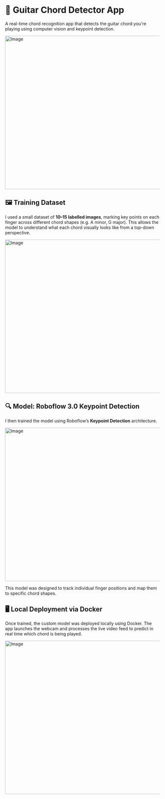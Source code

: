 # 🎸 Guitar Chord Detector App

A real-time chord recognition app that detects the guitar chord you're playing using computer vision and keypoint detection.

<img width="1000" height="500" alt="Image" src="https://github.com/user-attachments/assets/3ab8de1e-a82e-462a-9b37-bad59e8f953d" />


## 🖼️ Training Dataset

I used a small dataset of **10–15 labelled images**, marking key points on each finger across different chord shapes (e.g. A minor, G major). This allows the model to understand what each chord visually looks like from a top-down perspective.

<img width="1000" height="500" alt="Image" src="https://github.com/user-attachments/assets/10b6994a-c98c-4c45-9236-a87bb39d8486" />


## 🔍 Model: Roboflow 3.0 Keypoint Detection

I then trained the model using Roboflow’s **Keypoint Detection** architecture.

<img width="1000" height="500" alt="Image" src="https://github.com/user-attachments/assets/078e4f78-ddf2-4dad-befc-104028469f7f" />

This model was designed to track individual finger positions and map them to specific chord shapes.


## 🖥️ Local Deployment via Docker

Once trained, the custom model was deployed locally using Docker. The app launches the webcam and processes the live video feed to predict in real time which chord is being played.

<img width="1000" height="500" alt="Image" src="https://github.com/user-attachments/assets/ae55477b-447d-43f5-a43d-84eab774cd31" />


